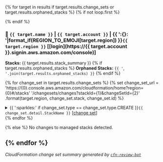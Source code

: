 {% for target in results if target.results.change_sets or target.results.orphaned_stacks %}
{%  if not loop.first %}
<br>

{%  endif %}
### :dart: `{{ target.name }}` | `{{ target.account }}` | {{ ':{}: '|format_if(REGION_TO_EMOJI[target.region]) }}`{{ target.region }}` [[login](https://{{ target.account }}.signin.aws.amazon.com/console)]

**Stacks:** {{ target.results.stack_summary }}
{%  if target.results.orphaned_stacks %}
**Orphaned Stacks:** `{{ '`, `'.join(target.results.orphaned_stacks) }}`
{%  endif %}

{%  for change_set in target.results.change_sets %}
{%    set change_set_url =
        'https://{0}.console.aws.amazon.com/cloudformation/home?region={0}#/stacks'
        '/changesets/changes?stackId={1}&changeSetId={2}'
        .format(target.region, change_set.stack, change_set.id) %}
<details>
{{ :x: if change_set.detail.Status == 'FAILED' }}
<summary>{{ ':sparkles:' if change_set.type == change_set.type.CREATE }}<code>{{ change_set.detail.StackName }}</code> [<a href="{{ change_set_url }}">change set</a>]</summary>

{%    if change_set.detail.Status != 'CREATE_COMPLETE' %}
#### Change Set Status: `{{ change_set.detail.Status }}`

{{ change_set.detail.StatusReason }}

{%    endif %}
{%    if change_set.detail.Parameters|length > 1 %}
#### Parameters

|Name|Value|
|:-|:-|
{%      for p in change_set.detail.Parameters if not p.ParameterKey == METADATA_PARAMETER %}
|`{{ p.ParameterKey }}`|{{ p.ParameterValue|md_code }}|
{%      endfor %}

{%    endif %}
{%    if change_set.detail.Capabilities %}
#### Capabilities: `{{ '` | `'.join(change_set.detail.Capabilities) }}`

{%    endif %}
#### Resource Changes

{%    if change_set.detail.Changes %}
|Resource|Resource Type|Action|Replace?|Modification Scope|Change Source|
|:-|:-|:-|:-|:-|:-|
{%      for change in change_set.detail.Changes %}
|`{{ change.ResourceChange.LogicalResourceId }}`|`{{ change.ResourceChange.ResourceType }}`|`{{ change.ResourceChange.Action }}`|{{ '`{}`'|format_if(change.ResourceChange.Replacement) }}|{{ '<br>'.join(change.ResourceChange.Scope) }}|
{%-       for change_detail in change.ResourceChange.Details %}
{{ '<br>' if not loop.first }}{{ '`{}`'|format_if(change_detail.ChangeSource) }}{{ ' (`{}`)'|format_if(change_detail.CausingEntity) }}{{ ' **`[{}]`**'|format_if(change_detail.Evaluation) }}
{%-       endfor %}|
{%      endfor %}

{%    else %}
No resource changes.

{%    endif %}
{%    if change_set.detail.Tags %}
#### Tags

|Key|Value|
|:-|:-|
{%      for t in change_set.detail.Tags %}
|`{{ t.Key }}`|{{ t.Value|md_code }}|
{%      endfor %}

{%    endif %}
</details>
{%  endfor %}

{% else %}
No changes to managed stacks detected.

{% endfor %}
---
_CloudFormation change set summary generated by [`cfn-review-bot`](https://github.com/biochimia/cfn-review-bot)_
